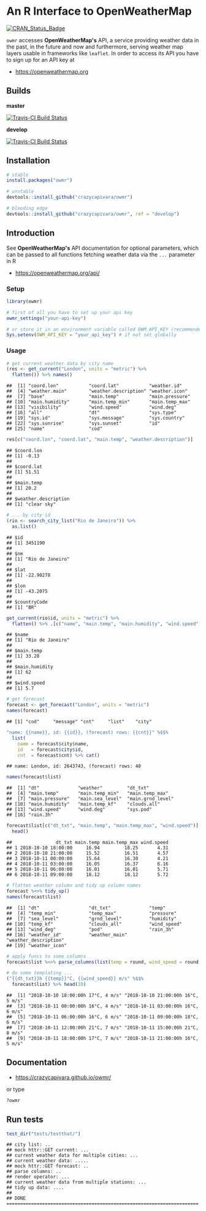 An R Interface to OpenWeatherMap
================

[![CRAN\_Status\_Badge](https://www.r-pkg.org/badges/version/owmr)](https://cran.r-project.org/package=owmr)

`owmr` accesses **OpenWeatherMap's** API, a service providing weather data in the past, in the future and now and furthermore, serving weather map layers usable in frameworks like `leaflet`. In order to access its API you have to sign up for an API key at

-   <https://openweathermap.org>

Builds
------

**master**

[![Travis-CI Build Status](https://travis-ci.org/crazycapivara/owmr.svg?branch=master)](https://travis-ci.org/crazycapivara/owmr)

**develop**

[![Travis-CI Build Status](https://travis-ci.org/crazycapivara/owmr.svg?branch=develop)](https://travis-ci.org/crazycapivara/owmr)

Installation
------------

``` r
# stable
install.packages("owmr")

# unstable
devtools::install_github("crazycapivara/owmr")

# bleeding edge
devtools::install_github("crazycapivara/owmr", ref = "develop")
```

Introduction
------------

See **OpenWeatherMap's** API documentation for optional parameters, which can be passed to all functions fetching weather data via the `...` parameter in R

-   <https://openweathermap.org/api/>

### Setup

``` r
library(owmr)

# first of all you have to set up your api key
owmr_settings("your-api-key")

# or store it in an environment variable called OWM_API_KEY (recommended)
Sys.setenv(OWM_API_KEY = "your_api_key") # if not set globally
```

### Usage

``` r
# get current weather data by city name
(res <- get_current("London", units = "metric") %>%
  flatten()) %>% names()
```

    ##  [1] "coord.lon"           "coord.lat"           "weather.id"         
    ##  [4] "weather.main"        "weather.description" "weather.icon"       
    ##  [7] "base"                "main.temp"           "main.pressure"      
    ## [10] "main.humidity"       "main.temp_min"       "main.temp_max"      
    ## [13] "visibility"          "wind.speed"          "wind.deg"           
    ## [16] "all"                 "dt"                  "sys.type"           
    ## [19] "sys.id"              "sys.message"         "sys.country"        
    ## [22] "sys.sunrise"         "sys.sunset"          "id"                 
    ## [25] "name"                "cod"

``` r
res[c("coord.lon", "coord.lat", "main.temp", "weather.description")]
```

    ## $coord.lon
    ## [1] -0.13
    ## 
    ## $coord.lat
    ## [1] 51.51
    ## 
    ## $main.temp
    ## [1] 20.2
    ## 
    ## $weather.description
    ## [1] "clear sky"

``` r
# ... by city id
(rio <- search_city_list("Rio de Janeiro")) %>%
  as.list()
```

    ## $id
    ## [1] 3451190
    ## 
    ## $nm
    ## [1] "Rio de Janeiro"
    ## 
    ## $lat
    ## [1] -22.90278
    ## 
    ## $lon
    ## [1] -43.2075
    ## 
    ## $countryCode
    ## [1] "BR"

``` r
get_current(rio$id, units = "metric") %>%
  flatten() %>% .[c("name", "main.temp", "main.humidity", "wind.speed")]
```

    ## $name
    ## [1] "Rio de Janeiro"
    ## 
    ## $main.temp
    ## [1] 33.28
    ## 
    ## $main.humidity
    ## [1] 62
    ## 
    ## $wind.speed
    ## [1] 5.7

``` r
# get forecast
forecast <- get_forecast("London", units = "metric")
names(forecast)
```

    ## [1] "cod"     "message" "cnt"     "list"    "city"

``` r
"name: {{name}}, id: {{id}}, (forecast) rows: {{cnt}}" %$$%
  list(
    name = forecast$city$name,
    id   = forecast$city$id,
    cnt  = forecast$cnt) %>% cat()
```

    ## name: London, id: 2643743, (forecast) rows: 40

``` r
names(forecast$list)
```

    ##  [1] "dt"              "weather"         "dt_txt"         
    ##  [4] "main.temp"       "main.temp_min"   "main.temp_max"  
    ##  [7] "main.pressure"   "main.sea_level"  "main.grnd_level"
    ## [10] "main.humidity"   "main.temp_kf"    "clouds.all"     
    ## [13] "wind.speed"      "wind.deg"        "sys.pod"        
    ## [16] "rain.3h"

``` r
forecast$list[c("dt_txt", "main.temp", "main.temp_max", "wind.speed")] %>%
  head()
```

    ##                dt_txt main.temp main.temp_max wind.speed
    ## 1 2018-10-10 18:00:00     16.94         18.25       4.31
    ## 2 2018-10-10 21:00:00     15.52         16.51       4.57
    ## 3 2018-10-11 00:00:00     15.64         16.30       4.21
    ## 4 2018-10-11 03:00:00     16.05         16.37       6.16
    ## 5 2018-10-11 06:00:00     16.01         16.01       5.71
    ## 6 2018-10-11 09:00:00     18.12         18.12       5.72

``` r
# flatten weather column and tidy up column names
forecast %<>% tidy_up()
names(forecast$list)
```

    ##  [1] "dt"                  "dt_txt"              "temp"               
    ##  [4] "temp_min"            "temp_max"            "pressure"           
    ##  [7] "sea_level"           "grnd_level"          "humidity"           
    ## [10] "temp_kf"             "clouds_all"          "wind_speed"         
    ## [13] "wind_deg"            "pod"                 "rain_3h"            
    ## [16] "weather_id"          "weather_main"        "weather_description"
    ## [19] "weather_icon"

``` r
# apply funcs to some columns  
forecast$list %<>% parse_columns(list(temp = round, wind_speed = round))

# do some templating ...
("{{dt_txt}}h {{temp}}°C, {{wind_speed}} m/s" %$$%
  forecast$list) %>% head(10)
```

    ##  [1] "2018-10-10 18:00:00h 17°C, 4 m/s" "2018-10-10 21:00:00h 16°C, 5 m/s"
    ##  [3] "2018-10-11 00:00:00h 16°C, 4 m/s" "2018-10-11 03:00:00h 16°C, 6 m/s"
    ##  [5] "2018-10-11 06:00:00h 16°C, 6 m/s" "2018-10-11 09:00:00h 18°C, 6 m/s"
    ##  [7] "2018-10-11 12:00:00h 21°C, 7 m/s" "2018-10-11 15:00:00h 21°C, 8 m/s"
    ##  [9] "2018-10-11 18:00:00h 17°C, 7 m/s" "2018-10-11 21:00:00h 16°C, 5 m/s"

Documentation
-------------

-   <https://crazycapivara.github.io/owmr/>

or type

``` r
?owmr
```

Run tests
---------

``` r
test_dir("tests/testthat/")
```

    ## city list: ..
    ## mock httr::GET current: ...
    ## current weather data for multiple cities: ...
    ## current weather data: .....
    ## mock httr::GET forecast: ..
    ## parse columns: ..
    ## render operator: ...
    ## current weather data from multiple stations: ...
    ## tidy up data: ....
    ## 
    ## DONE ======================================================================
